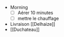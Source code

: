 - Morning
  * [ ] Aérer 10 minutes
  * [ ] mettre le chauffage
- Livraison [[Delhaize]]
- [[Duchateau]]